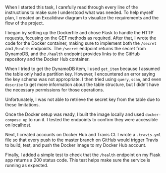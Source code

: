 When I started this task, I carefully read through every line of the instructions to make sure I understood what was needed. To help myself plan, I created an Excalidraw diagram to visualize the requirements and the flow of the project.

I began by setting up the Dockerfile and chose Flask to handle the HTTP requests, focusing on the GET methods as required. After that, I wrote the code for the Docker container, making sure to implement both the `/secret` and `/health` endpoints. The `/secret` endpoint returns the secret from DynamoDB, and the `/health` endpoint provides links to the GitHub repository and the Docker Hub container.

When I tried to get the DynamoDB item, I used `get_item` because I assumed the table only had a partition key. However, I encountered an error saying the key schema was not appropriate. I then tried using `query`, `scan`, and even `describe` to get more information about the table structure, but I didn’t have the necessary permissions for those operations.

Unfortunately, I was not able to retrieve the secret key from the table due to these limitations.

Once the Docker setup was ready, I built the image locally and used `docker-compose up` to run it. I tested the endpoints to confirm they were accessible on localhost.

Next, I created accounts on Docker Hub and Travis CI. I wrote a `.travis.yml` file so that every push to the master branch on GitHub would trigger Travis to build, test, and push the Docker image to my Docker Hub account.

Finally, I added a simple test to check that the `/health` endpoint on my Flask app returns a 200 status code. This test helps make sure the service is running as expected. 


